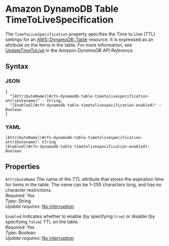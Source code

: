 # Amazon DynamoDB Table TimeToLiveSpecification<a name="aws-properties-dynamodb-table-timetolivespecification"></a>

The `TimeToLiveSpecification` property specifies the Time to Live \(TTL\) settings for an [AWS::DynamoDB::Table](aws-resource-dynamodb-table.md) resource\. It is expressed as an attribute on the items in the table\. For more information, see [UpdateTimeToLive](http://docs.aws.amazon.com//amazondynamodb/latest/APIReference/API_UpdateTimeToLive.html) in the *Amazon DynamoDB API Reference*\.

## Syntax<a name="w3ab2c21c14d640b5"></a>

### JSON<a name="aws-properties-dynamodb-table-timetolivespecification-syntax.json"></a>

```
{
  "[AttributeName](#cfn-dynamodb-table-timetolivespecification-attributename)" : String,
  "[Enabled](#cfn-dynamodb-table-timetolivespecification-enabled)" : Boolean
}
```

### YAML<a name="aws-properties-dynamodb-table-timetolivespecification-syntax.yaml"></a>

```
[AttributeName](#cfn-dynamodb-table-timetolivespecification-attributename): String
[Enabled](#cfn-dynamodb-table-timetolivespecification-enabled): Boolean
```

## Properties<a name="w3ab2c21c14d640b7"></a>

`AttributeName`  <a name="cfn-dynamodb-table-timetolivespecification-attributename"></a>
The name of the TTL attribute that stores the expiration time for items in the table\. The name can be 1–255 characters long, and has no character restrictions\.  
*Required*: Yes  
*Type*: String  
*Update requires*: [No interruption](using-cfn-updating-stacks-update-behaviors.md#update-no-interrupt)

`Enabled`  <a name="cfn-dynamodb-table-timetolivespecification-enabled"></a>
Indicates whether to enable \(by specifying `true`\) or disable \(by specifying `false`\) TTL on the table\.  
*Required*: Yes  
*Type*: Boolean  
*Update requires*: [No interruption](using-cfn-updating-stacks-update-behaviors.md#update-no-interrupt)